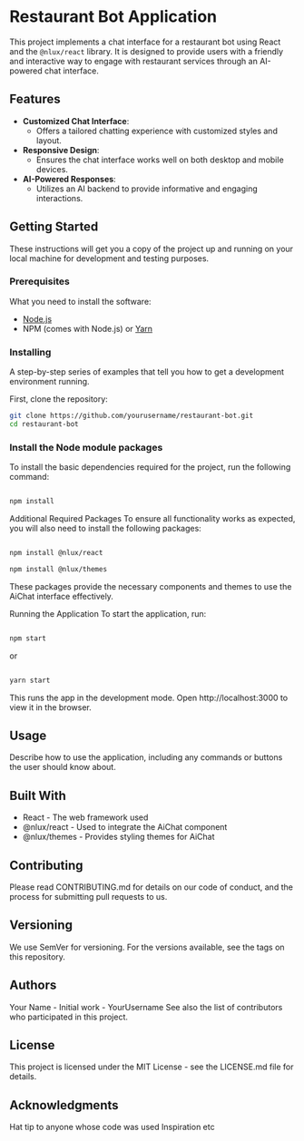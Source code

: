 # Restaurant Bot Application

This project implements a chat interface for a restaurant bot using React and the `@nlux/react` library. It is designed to provide users with a friendly and interactive way to engage with restaurant services through an AI-powered chat interface.

## Features

- **Customized Chat Interface**: 
  - Offers a tailored chatting experience with customized styles and layout.
- **Responsive Design**: 
  - Ensures the chat interface works well on both desktop and mobile devices.
- **AI-Powered Responses**: 
  - Utilizes an AI backend to provide informative and engaging interactions.

## Getting Started

These instructions will get you a copy of the project up and running on your local machine for development and testing purposes.

### Prerequisites

What you need to install the software:

- [Node.js](https://nodejs.org/)
- NPM (comes with Node.js) or [Yarn](https://yarnpkg.com/)

### Installing

A step-by-step series of examples that tell you how to get a development environment running.

First, clone the repository:

```bash 
git clone https://github.com/yourusername/restaurant-bot.git
cd restaurant-bot 
 ```

### Install the Node module packages
To install the basic dependencies required for the project, run the following command:

 ``` bash

npm install
```
Additional Required Packages
To ensure all functionality works as expected, you will also need to install the following packages:

``` bash

npm install @nlux/react

npm install @nlux/themes
```
These packages provide the necessary components and themes to use the AiChat interface effectively.

Running the Application
To start the application, run:

``` bash

npm start
```
or

```bash

yarn start
```
This runs the app in the development mode. Open http://localhost:3000 to view it in the browser.

## Usage
Describe how to use the application, including any commands or buttons the user should know about.

## Built With
- React - The web framework used
- @nlux/react - Used to integrate the AiChat component
- @nlux/themes - Provides styling themes for AiChat

## Contributing
Please read CONTRIBUTING.md for details on our code of conduct, and the process for submitting pull requests to us.

## Versioning
We use SemVer for versioning. For the versions available, see the tags on this repository.

## Authors
Your Name - Initial work - YourUsername
See also the list of contributors who participated in this project.

## License
This project is licensed under the MIT License - see the LICENSE.md file for details.

## Acknowledgments
Hat tip to anyone whose code was used
Inspiration
etc
